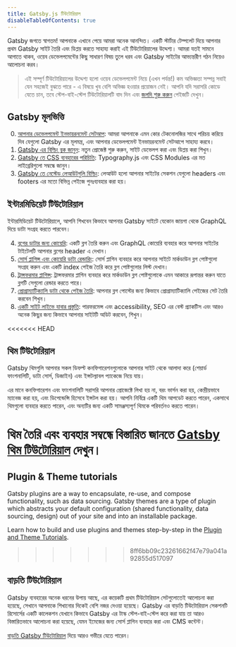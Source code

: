 ```yaml
---
title: Gatsby.js টিউটোরিয়াল
disableTableOfContents: true
---
```


Gatsby জগতে স্বাগতম! আপনাকে এখানে পেয়ে আমরা অনেক আনন্দিত। একটি স্টার্টার টেম্পলেট দিয়ে আপনার প্রথম Gatsby সাইট তৈরি এবং ডিপ্লয় করতে সাহায্য করাই এই টিউটোরিয়ালের উদ্দেশ্য। আমরা যতই সামনে আগাতে থাকব, ওয়েব ডেভেলপমেন্টের কিছু সাধারণ বিষয় তুলে ধরব এবং Gatsby সাইটের আভ্যন্তরীণ গঠন নিয়েও আলোচনা করব।

> এই সম্পূর্ণ টিউটোরিয়ালের উদ্দেশ্য হলো ওয়েব ডেভেলপমেন্ট নিয়ে (এখন পর্যন্ত!) কম অভিজ্ঞতা সম্পন্ন সবাই যেন সহজেই বুঝতে পারে - এ বিষয়ে খুব বেশি অভিজ্ঞ হওয়ার প্রয়োজন নেই। আপনি যদি সরাসরি কোডে যেতে চান, তবে স্টেপ-বাই-স্টেপ টিউটোরিয়ালটি বাদ দিন এবং [জলদি শুরু করুন](/docs/quick-start/) পেইজটি দেখুন।

## Gatsby মূলভিত্তি

0. [আপনার ডেভেলপমেন্ট ইনভায়রনমেন্ট সেটআপ](/tutorial/part-zero/): আমরা আপনাকে এমন কোর টেকনোলজির সাথে পরিচয় করিয়ে দিব যেগুলো Gatsby এর মূলমন্ত্র, এবং আপনার ডেভেলপমেন্ট ইনভায়রনমেন্ট সেটআপে সাহায্য করবে।
1. [Gatsby এর বিল্ডিং ব্লক জানুন](/tutorial/part-one/): নতুন প্রোজেক্ট শুরু করুন, সাইট ডেভেলপ করা এবং ডিপ্লয় করা শিখুন।
1. [Gatsby তে CSS ব্যবহারের পরিচিতি](/tutorial/part-two/): Typography.js এবং CSS Modules এর মত লাইব্রেরিগুলো সম্বন্ধে জানুন।
1. [Gatsby তে নেস্টেড লেআউটগুলি বিল্ডিং](/tutorial/part-three/): লেআউট হলো আপনার সাইটের সেকশন যেগুলো headers এবং footers এর মতো বিভিন্ন পেইজে পুনঃব্যবহার করা হয়।

## ইন্টারমিডিয়েট টিউটোরিয়াল

ইন্টারমিডিয়েট টিউটোরিয়ালে, আপনি শিখবেন কিভাবে আপনার Gatsby সাইটে যেকোন জায়গা থেকে GraphQL দিয়ে ডাটা সংগ্রহ করতে পারবেন।

4.  [ব্লগের ডাটার জন্য কোয়েরি](/tutorial/part-four/): একটি ব্লগ তৈরি করুন এবং GraphQL কোয়েরি ব্যবহার করে আপনার সাইটের টাইটেলটি আপনার ব্লগের header এ দেখান।
5.  [সোর্স প্লাগিন্স এবং কোয়েরি ডাটা রেন্ডারিং](/tutorial/part-five/): সোর্স প্লাগিন ব্যবহার করে আপনার সাইটে মার্কডাউন ব্লগ পোষ্টগুলো সংগ্রহ করুন এবং একটি index পেইজ তৈরি করে ব্লগ পোষ্টগুলোর লিস্ট দেখান।
6.  [ট্রান্সফরমার প্লাগিন্স](/tutorial/part-six/): ট্রান্সফরমার প্লাগিন ব্যবহার করে মার্কডাউন ব্লগ পোষ্টগুলোকে এমন আকারে রূপান্তর করুন যাতে ব্লগটি সেগুলো রেন্ডার করতে পারে।
7.  [প্রোগ্রাম্যাটিক্যালি ডাটা থেকে পেইজ তৈরি](/tutorial/part-seven/): আপনার ব্লগ পোস্টের জন্য কিভাবে প্রোগ্রাম্যাটিক্যালি পেইজের সেট তৈরি করবেন শিখুন।
8.  [একটি সাইট লাইভে যাবার প্রস্তুতি](/tutorial/part-eight/): পারফরমেন্স এবং accessibility, SEO এর বেস্ট প্র্যাকটিস এবং আরও অনেক কিছুর জন্য কিভাবে আপনার সাইটটি অডিট করবেন, শিখুন।

<<<<<<< HEAD
## থিম টিউটোরিয়াল

Gatsby থিমগুলি আপনার সকল ডিফল্ট কনফিগারেশনগুলোকে আপনার সাইট থেকে আলাদা করে (শেয়ার্ড ফাংশনালিটি, ডাটা সোর্স, ডিজাইন) এবং ইন্সটল্যাবল প্যাকেজে নিয়ে যায়।

এর মানে কনফিগারেশন এবং ফাংশনালিটি সরাসরি আপনার প্রোজেক্টে লিখা হয় না, বরং ভার্সন করা হয়, কেন্দ্রীয়ভাবে ম্যানেজ করা হয়, এবং ডিপেন্ডেন্সি হিসেবে ইন্সটল করা হয়। আপনি নির্বিঘ্নে একটি থিম আপডেট করতে পারেন, একসাথে থিমগুলো ব্যবহার করতে পারেন, এবং অন্যটির জন্য একটি সামঞ্জস্যপূর্ণ থিমকে পরিবর্তনও করতে পারেন।

থিম তৈরি এবং ব্যবহার সম্বন্ধে বিস্তারিত জানতে [Gatsby থিম টিউটোরিয়াল](/tutorial/theme-tutorials/) দেখুন।
=======
## Plugin & Theme tutorials

Gatsby plugins are a way to encapsulate, re-use, and compose functionality, such as data sourcing. Gatsby themes are a type of plugin which abstracts your default configuration (shared functionality, data sourcing, design) out of your site and into an installable package.

Learn how to build and use plugins and themes step-by-step in the [Plugin and Theme Tutorials](/tutorial/plugin-and-theme-tutorials/).
>>>>>>> 8ff6bb09c23261662f47e79a041a92855d517097

## বাড়তি টিউটোরিয়াল

Gatsby ব্যবহারের অনেক ধরনের উপায় আছে, এর কয়েকটি প্রথম টিউটোরিয়াল সেটগুলোতেই আলোচনা করা হয়েছে, সেখানে আপনাকে শিখানোর দিকেই বেশি নজর দেওয়া হয়েছে। Gatsby এর বাড়তি টিউটোরিয়াল সেকশনটি রিসোর্সের একটি কালেকশন যেখানে কিভাবে Gatsby এর টাস্ক স্টেপ-বাই-স্টেপ করে করা যায় তা  আরও বিস্তারিতভাবে আলোচনা করা হয়েছে, যেমন ইমেজের জন্য সোর্স প্লাগিন ব্যবহার করা এবং CMS কন্টেন্ট।

[বাড়তি Gatsby টিউটোরিয়াল](/tutorial/additional-tutorials/) দিয়ে আরও গভীরে যেতে পারেন।
